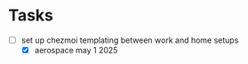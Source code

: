 # Tasks
- [ ] set up chezmoi templating between work and home setups
    - [x] aerospace may 1 2025
